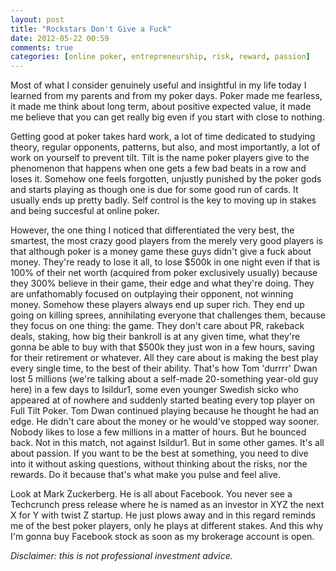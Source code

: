 ```yaml
---
layout: post
title: "Rockstars Don't Give a Fuck"
date: 2012-05-22 00:59
comments: true
categories: [online poker, entrepreneurship, risk, reward, passion]
---
```


Most of what I consider genuinely useful and insightful
in my life today I learned from my parents and from my poker days. Poker made me fearless,
it made me think about long term, about positive expected value, it made me believe that you can get
really big even if you start with close to nothing.

Getting good at poker takes hard work, a lot of time dedicated to studying
theory, regular opponents, patterns, but also, and most importantly, a
lot of work on yourself to prevent tilt. Tilt is the name poker players
give to the phenomenon that happens when one gets a few bad beats in a
row and loses it. Somehow one feels forgotten, unjustly punished by the
poker gods and starts playing as though one is due for some good run of
cards. It usually ends up pretty badly. Self control is the key
to moving up in stakes and being succesful at online poker.

However, the one thing I noticed that differentiated the very best, the smartest, the most
crazy good players from the merely very good players is that although
poker is a money game
these guys didn't give a fuck about money. They're ready to lose it all,
to lose $500k in one night even if that is 100% of their net worth
(acquired from poker exclusively usually)
because they 300% believe in their game, their edge and what
they're doing. They are unfathomably focused on outplaying their
opponent, not winning money. Somehow these players always end up
super rich. They end up going on killing sprees, annihilating
everyone that challenges them, because they focus on one thing:
the game. They don't care about PR, rakeback deals,
staking, how big their bankroll is at any given time, what they're gonna
be able to buy with that $500k they just won in a few hours, saving for
their retirement or whatever. All they
care about is making the best play every single time, to the best
of their ability. That's how Tom 'durrrr' Dwan lost 5 millions (we're
talking about a self-made 20-something year-old guy here) in
a few days to Isildur1, some even younger Swedish sicko who appeared at of
nowhere and suddenly started beating every top player on Full Tilt Poker. Tom
Dwan continued playing because he thought he had an edge. He
didn't care about the money or he would've stopped way sooner.
Nobody likes to lose a few millions in a matter of hours. But he
bounced back. Not in this match, not against Isildur1. But in some
other games. It's all about passion. If you want to be the best at
something, you need to dive into it without asking questions, without
thinking about the risks, nor the rewards. Do it because that's what
make you pulse and feel alive.

Look at Mark Zuckerberg. He is all about Facebook. You never see a Techcrunch press
release where he is named as an investor in XYZ the next X for Y
with twist Z startup. He just plows away and in this regard reminds me
of the best poker players, only he plays at different stakes. And this why I'm gonna buy
Facebook stock as soon as my brokerage account is open.

_Disclaimer: this is not professional investment advice._

